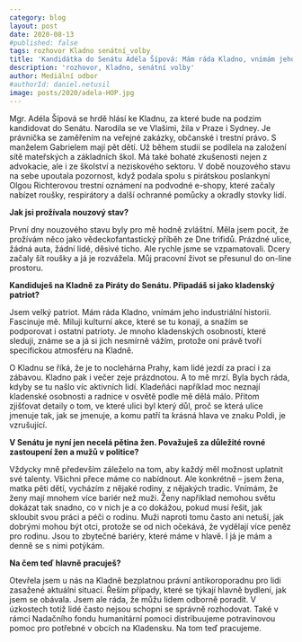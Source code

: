 ```yaml
---
category: blog
layout: post
date: 2020-08-13
#published: false
tags: rozhovor Kladno senátní_volby
title: 'Kandidátka do Senátu Adéla Šípová: Mám ráda Kladno, vnímám jeho industriální historii'
description: 'rozhovor, Kladno, senátní volby'
author: Mediální odbor
#authorId: daniel.netusil
image: posts/2020/adela-HOP.jpg
---
```


Mgr. Adéla Šípová se hrdě hlásí ke Kladnu, za které bude na podzim kandidovat do Senátu. Narodila se ve Vlašimi, žila v Praze i Sydney. Je právnička se zaměřením na veřejné zakázky, občanské i trestní právo. S manželem Gabrielem mají pět dětí. Už během studií se podílela na založení sítě mateřských a základních škol. Má také bohaté zkušenosti nejen z advokacie, ale i ze školství a neziskového sektoru. V době nouzového stavu na sebe upoutala pozornost, když podala spolu s pirátskou poslankyní Olgou Richterovou trestní oznámení na podvodné e-shopy, které začaly nabízet roušky, respirátory a další ochranné pomůcky a okradly stovky lidí.

**Jak jsi prožívala nouzový stav?**

První dny nouzového stavu byly pro mě hodně zvláštní. Měla jsem pocit, že prožívám něco jako vědeckofantastický příběh ze Dne trifidů. Prázdné ulice, žádná auta, žádní lidé, děsivé ticho. Ale rychle jsme se vzpamatovali. Dcery začaly šít roušky a já je rozvážela. Můj pracovní život se přesunul do on-line prostoru.

**Kandiduješ na Kladně za Piráty do Senátu. Připadáš si jako kladenský patriot?**

Jsem velký patriot. Mám ráda Kladno, vnímám jeho industriální historii. Fascinuje mě. Miluji kulturní akce, které se tu konají, a snažím se podporovat i ostatní patrioty. Je mnoho kladenských osobností, které sleduji, známe se a já si jich nesmírně vážím, protože oni právě tvoří specifickou atmosféru na Kladně.

O Kladnu se říká, že je to noclehárna Prahy, kam lidé jezdí za prací i za zábavou. Kladno pak i večer zeje prázdnotou. A to mě mrzí. Byla bych ráda, kdyby se tu našlo víc aktivních lidí. Kladeňáci například moc neznají kladenské osobnosti a radnice v osvětě podle mě dělá málo. Přitom zjišťovat detaily o tom, ve které ulici byl který důl, proč se která ulice jmenuje tak, jak se jmenuje, a komu patří ta krásná hlava ve znaku Poldi, je vzrušující.

**V Senátu je nyní jen necelá pětina žen. Považuješ za důležité rovné zastoupení žen a mužů v politice?**

Vždycky mně především záleželo na tom, aby každý měl možnost uplatnit své talenty. Všichni přece máme co nabídnout. Ale konkrétně – jsem žena, matka pěti dětí, vycházím z nějaké rodiny, z nějakých tradic. Vnímám, že ženy mají mnohem více bariér než muži. Ženy například nemohou světu dokázat tak snadno, co v nich je a co dokážou, pokud musí řešit, jak skloubit svou práci a péči o rodinu. Muži naproti tomu často ani netuší, jak dobrými mohou být otci, protože se od nich očekává, že vydělají více peněz pro rodinu. Jsou to zbytečné bariéry, které máme v hlavě. I já je mám a denně se s nimi potýkám.

**Na čem teď hlavně pracuješ?**

Otevřela jsem u nás na Kladně bezplatnou právní antikoroporadnu pro lidi zasažené aktuální situací. Řeším případy, které se týkají hlavně bydlení, jak jsem se obávala. Jsem ale ráda, že můžu lidem odborně poradit. V úzkostech totiž lidé často nejsou schopni se správně rozhodovat. Také v rámci Nadačního fondu humanitární pomoci distribuujeme potravinovou pomoc pro potřebné v obcích na Kladensku. Na tom teď pracujeme.
